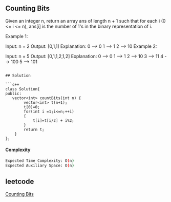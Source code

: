 ## Counting Bits
Given an integer n, return an array ans of length n + 1 such that for each i (0 <= i <= n), ans[i] is the number of 1's in the binary representation of i.

 
Example 1:

Input: n = 2
Output: [0,1,1]
Explanation:
0 --> 0
1 --> 1
2 --> 10
Example 2:

Input: n = 5
Output: [0,1,1,2,1,2]
Explanation:
0 --> 0
1 --> 1
2 --> 10
3 --> 11
4 --> 100
5 --> 101
```

## Solution 

```c++
class Solution{
public:
   vector<int> countBits(int n) {
        vector<int> t(n+1);
        t[0]=0;
        for(int i =1;i<=n;++i)
        {
            t[i]=t[i/2] + i%2;
        }
        return t;
    }
};
```
#### Complexity
```bash
Expected Time Complexity: O(n)
Expected Auxiliary Space: O(n)


```
## leetcode
[Counting Bits](https://leetcode.com/problems/counting-bits/description/)
